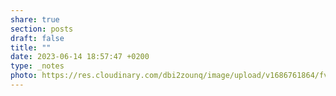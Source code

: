 ```yaml
---
share: true
section: posts
draft: false
title: ""
date: 2023-06-14 18:57:47 +0200
type: _notes
photo: https://res.cloudinary.com/dbi2zounq/image/upload/v1686761864/fvy5b449atxomau7blhu.jpg
---
```



